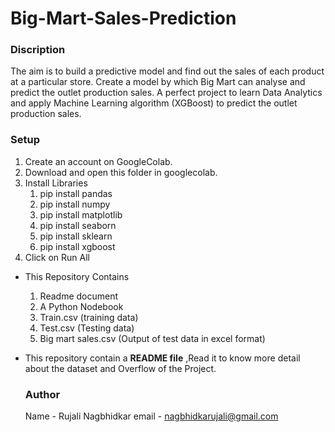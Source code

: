 # Big-Mart-Sales-Prediction
### Discription
  The aim is to build a predictive model and find out the sales of each product at a particular store. Create a model by which Big Mart can analyse and predict the outlet production sales.
A perfect project to learn Data Analytics and apply Machine Learning algorithm (XGBoost) to predict the outlet production sales.

### Setup
1. Create an account on GoogleColab.
2. Download and open this folder in googlecolab.
3. Install Libraries
    1. pip install pandas
    2. pip install numpy
    3. pip install matplotlib
    4. pip install seaborn
    5. pip install sklearn
    6. pip install xgboost
4. Click on Run All

- This Repository Contains
    1. Readme document
    2. A Python Nodebook
    3. Train.csv (training data)
    4. Test.csv (Testing data)
    5. Big mart sales.csv (Output of test data in excel format)
       
- This repository contain a **README file** ,Read it to know more detail about the dataset and Overflow of the Project.

  ### Author
  Name - Rujali Nagbhidkar
  email - nagbhidkarujali@gmail.com

